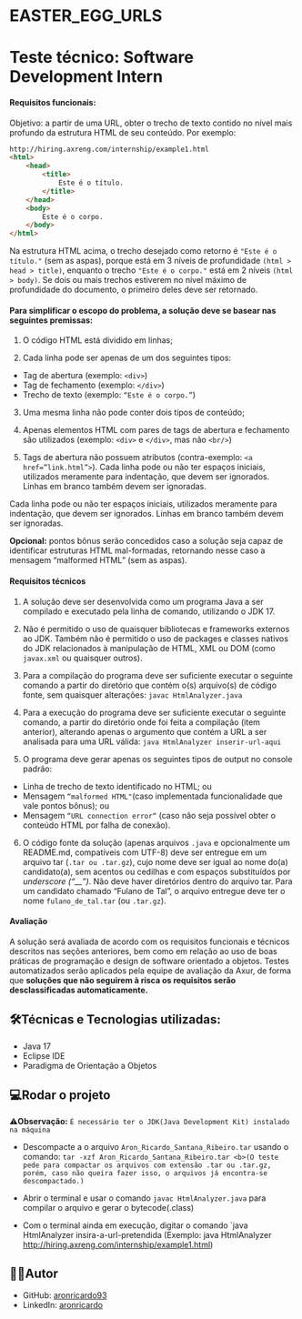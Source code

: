 
# EASTER_EGG_URLS 
# Teste técnico: Software Development Intern

#### Requisitos funcionais:

Objetivo: a partir de uma URL, obter o trecho de texto contido no nível mais profundo da estrutura HTML de seu conteúdo. Por exemplo:

```html
http://hiring.axreng.com/internship/example1.html
<html>
    <head>
        <title>
            Este é o título.
        </title>
    </head>
    <body>
        Este é o corpo.
    </body>
</html>
```

Na estrutura HTML acima, o trecho desejado como retorno é ```"Este é o título."``` (sem as aspas), porque está em 3 níveis de profundidade ```(html > head > title)```, enquanto o trecho ```"Este é o corpo."``` está em 2 níveis ```(html > body)```. Se dois ou mais
trechos estiverem no nível máximo de profundidade do documento,
o primeiro deles deve ser retornado.

#### Para simplificar o escopo do problema, a solução deve se basear nas seguintes premissas:

1. O código HTML está dividido em linhas;

2. Cada linha pode ser apenas de um dos seguintes tipos:
- Tag de abertura (exemplo: ```<div>```)
- Tag de fechamento (exemplo: ```</div>```)
- Trecho de texto (exemplo: ```“Este é o corpo.”```)

3. Uma mesma linha não pode conter dois tipos de conteúdo;

4. Apenas elementos HTML com pares de tags de abertura e
fechamento são utilizados (exemplo: ```<div>``` e ```</div>```, mas
não ```<br/>```)

5. Tags de abertura não possuem atributos (contra-exemplo:
```<a href=”link.html”>```).
Cada linha pode ou não ter espaços iniciais, utilizados meramente
para indentação, que devem ser ignorados. Linhas em branco
também devem ser ignoradas.

Cada linha pode ou não ter espaços iniciais, utilizados meramente
para indentação, que devem ser ignorados. Linhas em branco
também devem ser ignoradas.

**Opcional:** pontos bônus serão concedidos caso a solução seja capaz de identificar estruturas HTML mal-formadas, retornando nesse caso a mensagem “malformed HTML” (sem as aspas).

#### Requisitos técnicos

1. A solução deve ser desenvolvida como um programa Java a ser compilado e executado pela linha de comando, utilizando o JDK 17.

2. Não é permitido o uso de quaisquer bibliotecas e frameworks externos ao JDK. Também não é permitido o uso de packages e classes nativos do JDK relacionados à manipulação de HTML, XML ou DOM (como ```javax.xml``` ou quaisquer outros).

3. Para a compilação do programa deve ser suficiente executar o seguinte comando a partir do diretório que contém o(s) arquivo(s) de código fonte, sem quaisquer alterações: ```javac HtmlAnalyzer.java```

4. Para a execução do programa deve ser suficiente executar o seguinte comando, a partir do diretório onde foi feita a compilação (item anterior), alterando apenas o argumento que contém a URL a ser analisada para uma URL válida: ```java HtmlAnalyzer inserir-url-aqui```

5. O programa deve gerar apenas os seguintes tipos de output no console padrão:
- Linha de trecho de texto identificado no HTML; ou
- Mensagem ```“malformed HTML"```(caso implementada funcionalidade que vale pontos bônus); ou
- Mensagem ```“URL connection error“``` (caso não seja possível obter o conteúdo HTML por falha de conexão).

6. O código fonte da solução (apenas arquivos ```.java``` e
opcionalmente um README.md, compatíveis com UTF-8) deve
ser entregue em um arquivo tar (```.tar ou .tar.gz```), cujo
nome deve ser igual ao nome do(a) candidato(a), sem acentos
ou cedilhas e com espaços substituídos por _underscore (“__”)_.
Não deve haver diretórios dentro do arquivo tar. Para um
candidato chamado “Fulano de Tal”, o arquivo entregue deve
ter o nome ```fulano_de_tal.tar``` (ou ```.tar.gz```).

#### Avaliação

A solução será avaliada de acordo com os requisitos funcionais e
técnicos descritos nas seções anteriores, bem como em relação ao
uso de boas práticas de programação e design de software orientado a objetos. Testes automatizados serão aplicados pela equipe de avaliação da Axur, de forma que **soluções que não seguirem à risca os requisitos serão desclassificadas automaticamente.**

## 🛠️Técnicas e Tecnologias utilizadas:

- Java 17
- Eclipse IDE
- Paradigma de Orientação a Objetos 

## 💻Rodar o projeto
⚠️**Observação:** `É necessário ter o JDK(Java Development Kit) instalado na máquina`

- Descompacte a o arquivo `Aron_Ricardo_Santana_Ribeiro.tar` usando o comando: `tar -xzf Aron_Ricardo_Santana_Ribeiro.tar <b>(O teste pede para compactar os arquivos com extensão .tar ou .tar.gz, porém, caso não queira fazer isso, o arquivos já encontra-se descompactado.)` </b>

- Abrir o terminal e usar o comando `javac HtmlAnalyzer.java` para compilar o arquivo e gerar o bytecode(.class)

- Com o terminal ainda em execução, digitar o comando `java HtmlAnalyzer insira-a-url-pretendida
  (Exemplo: java HtmlAnalyzer http://hiring.axreng.com/internship/example1.html)




## ✍🏻Autor

- GitHub: [aronricardo93](https://www.github.com/aronricardo93)
- LinkedIn: [aronricardo](https://www.linkedin.com/in/aronricardo/)

